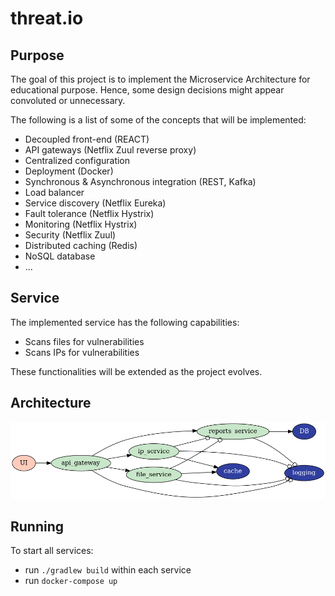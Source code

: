 # threat.io #

## Purpose
The goal of this project is to implement the Microservice Architecture for educational purpose. Hence, some design decisions might appear convoluted or unnecessary. 

The following is a list of some of the concepts that will be implemented:
* Decoupled front-end (REACT)
* API gateways (Netflix Zuul reverse proxy)
* Centralized configuration
* Deployment (Docker)
* Synchronous & Asynchronous integration (REST, Kafka)
* Load balancer
* Service discovery (Netflix Eureka)
* Fault tolerance (Netflix Hystrix)
* Monitoring (Netflix Hystrix)
* Security (Netflix Zuul)
* Distributed caching (Redis)
* NoSQL database
* ...

## Service
The implemented service has the following capabilities:
* Scans files for vulnerabilities
* Scans IPs for vulnerabilities

These functionalities will be extended as the project evolves.

## Architecture
![diagram](diagram/microservices.png)

## Running
To start all services:
* run ```./gradlew build``` within each service
* run ```docker-compose up```
